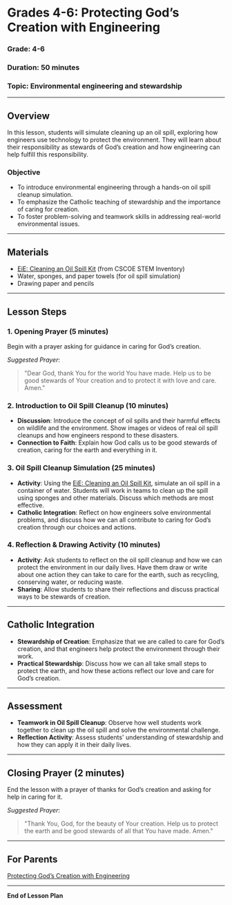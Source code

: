 # Grades 4-6: Protecting God’s Creation with Engineering

### **Grade**: 4-6  
### **Duration**: 50 minutes  
### **Topic**: Environmental engineering and stewardship

---

## **Overview**
In this lesson, students will simulate cleaning up an oil spill, exploring how engineers use technology to protect the environment. They will learn about their responsibility as stewards of God’s creation and how engineering can help fulfill this responsibility.

### **Objective**
- To introduce environmental engineering through a hands-on oil spill cleanup simulation.
- To emphasize the Catholic teaching of stewardship and the importance of caring for creation.
- To foster problem-solving and teamwork skills in addressing real-world environmental issues.

---

## **Materials**
- [EiE: Cleaning an Oil Spill Kit](https://cscoe.myturn.com/library/) (from CSCOE STEM Inventory)
- Water, sponges, and paper towels (for oil spill simulation)
- Drawing paper and pencils

---

## **Lesson Steps**

### **1. Opening Prayer (5 minutes)**  
Begin with a prayer asking for guidance in caring for God’s creation.

_Suggested Prayer_:
> "Dear God, thank You for the world You have made. Help us to be good stewards of Your creation and to protect it with love and care. Amen."

### **2. Introduction to Oil Spill Cleanup (10 minutes)**  
- **Discussion**: Introduce the concept of oil spills and their harmful effects on wildlife and the environment. Show images or videos of real oil spill cleanups and how engineers respond to these disasters.
- **Connection to Faith**: Explain how God calls us to be good stewards of creation, caring for the earth and everything in it.

### **3. Oil Spill Cleanup Simulation (25 minutes)**  
- **Activity**: Using the [EiE: Cleaning an Oil Spill Kit](https://cscoe.myturn.com/library/), simulate an oil spill in a container of water. Students will work in teams to clean up the spill using sponges and other materials. Discuss which methods are most effective.
- **Catholic Integration**: Reflect on how engineers solve environmental problems, and discuss how we can all contribute to caring for God’s creation through our choices and actions.

### **4. Reflection & Drawing Activity (10 minutes)**  
- **Activity**: Ask students to reflect on the oil spill cleanup and how we can protect the environment in our daily lives. Have them draw or write about one action they can take to care for the earth, such as recycling, conserving water, or reducing waste.
- **Sharing**: Allow students to share their reflections and discuss practical ways to be stewards of creation.

---

## **Catholic Integration**
- **Stewardship of Creation**: Emphasize that we are called to care for God’s creation, and that engineers help protect the environment through their work.
- **Practical Stewardship**: Discuss how we can all take small steps to protect the earth, and how these actions reflect our love and care for God’s creation.

---

## **Assessment**
- **Teamwork in Oil Spill Cleanup**: Observe how well students work together to clean up the oil spill and solve the environmental challenge.
- **Reflection Activity**: Assess students' understanding of stewardship and how they can apply it in their daily lives.

---

## **Closing Prayer (2 minutes)**  
End the lesson with a prayer of thanks for God’s creation and asking for help in caring for it.

_Suggested Prayer_:
> "Thank You, God, for the beauty of Your creation. Help us to protect the earth and be good stewards of all that You have made. Amen."

---

## **For Parents**  
[Protecting God’s Creation with Engineering](./Parent_Resources/Grades4-6_Protecting_Gods_Creation_with_Engineering.md)

---

**End of Lesson Plan**
